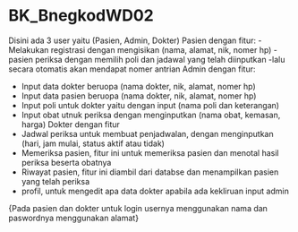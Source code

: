 # BK_BnegkodWD02

Disini ada 3 user yaitu (Pasien, Admin, Dokter)
Pasien
dengan fitur:
  -Melakukan registrasi dengan mengisikan (nama, alamat, nik, nomer hp)
  -pasien periksa dengan memilih poli dan jadawal yang telah diinputkan
  -lalu secara otomatis akan mendapat nomer antrian
Admin
dengan fitur:
  - Input data dokter beruopa (nama dokter, nik, alamat, nomer hp)
  - Input data pasien beruopa (nama dokter, nik, alamat, nomer hp)
  - Input poli untuk dokter yaitu dengan input (nama poli dan keterangan)
  - Input obat utnuk periksa dengan menginputkan (nama obat, kemasan, harga)
Dokter
dengan fitur
  - Jadwal periksa untuk membuat penjadwalan, dengan menginputkan (hari, jam mulai, status aktif atau tidak)
  - Memeriksa pasien, fitur ini untuk memeriksa pasien dan menotal hasil periksa beserta obatnya
  - Riwayat pasien, fitur ini diambil dari databse dan menampilkan pasien yang telah periksa
  - profil, untuk mengedit apa data dokter apabila ada kekliruan input admin

{Pada pasien dan dokter untuk login usernya menggunakan nama dan paswordnya menggunakan alamat}
